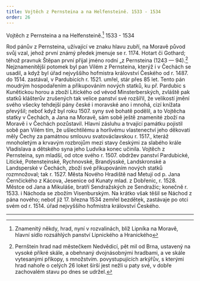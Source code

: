 ```yaml
---
title: Vojtěch z Pernsteina a na Helfensteině. 1533 - 1534
order: 26
---
```

Vojtěch z Pernsteina a na Helfensteině.[^50] 1533 - 1534 

Rod pánův z Pernsteina, užívající ve znaku hlavu zubří, na Moravě původ svůj vzal, jehož první známý předek jmenuje se r. 1174. Hotart či Gothard; téhož pravnuk Štěpan první přijal jméno rodní „z Pernsteina (1243 — 94).[^51] 
Nejznamenitější potomek byl pan Vilém z Pernsteina, kterýž i v Čechách se usadil, a když byl úřad nejvyššího hofmistra království Českého od r. 1487. do 1514. zastával, v Pardubicích r. 1521. umřel, stár přes 85 let. Tento pán moudrým hospodařením a přikupováním nových statků, ku př. Pardubic s Kunětickou horou a zboží Litického od vévod Minsterberských, zvláště pak statků klášterův zrušených tak velice panství své rozšířil, že velikostí jmění svého všecky tehdejší pány české i moravské ano i mnohá, cizí knížata převýšil; neboť když byl roku 1507. syny své bohatě podělil, a to Vojtěcha statky v Čechách, a Jana na Moravě, sám sobě ještě znamenité zboží na Moravě i v Čechách pozůstavil. Hlavní zásluhu a trvající památku pojistil sobě pan Vilém tím, že ušlechtilému a horlivému vlastenectví jeho děkovati měly Čechy za památnou smlouvu svatováclavskou r. 1517., kteráž mnoholetým a krvavým rozbrojům mezi stavy českými za slabého krále Vladislava a dětského syna jeho Ludvíka konec učinila. 
Vojtěch z Pernsteina, syn mladší, od otce svého r. 1507. obdržev panství Pardubické, Litické, Potensteinské, Rychnovské, Brandýsské, Landskronské a Landsperské v Čechách, zboží své přikupováním nových statků rozmnožoval; tak r. 1527. Města Nového Hradiště nad Metují od p. Jana Černčického z Kácova, Jesenice od Kunaty mlad. z Dobřenic, r. 1528. Městce od Jana a Mikuláše, bratří Sendražských ze Sendražic; konečně r. 1533. i Náchoda se zbožím Visenburským. Na krátko však těšil se Náchod z pána nového; neboť již 17. března 1534 zemřel bezdětek, zastávaje po otci svém od r. 1514. úřad nejvyššího hofmistra království Českého.

-------------------------

[^50]: Znamenitý někdy, hrad, nyní v rozvalinách, blíž Lipníka na Moravě, hlavní sídlo rozsáhlých panství Lipnického a Hranického

[^51]: Pernštein hrad nad městečkem Nedvědicí, pět mil od Brna, ustavený na vysoké příkré skále, a obehnaný dvojnásobnými hradbami, a ve skále vytesanými příkopy, s množstvím. povystupujících arkýřův, s kterými hrad nahoře o celých 26 loket širší jest nežli u paty své, v dobře zachovalém stavu po dnes se udržel.

